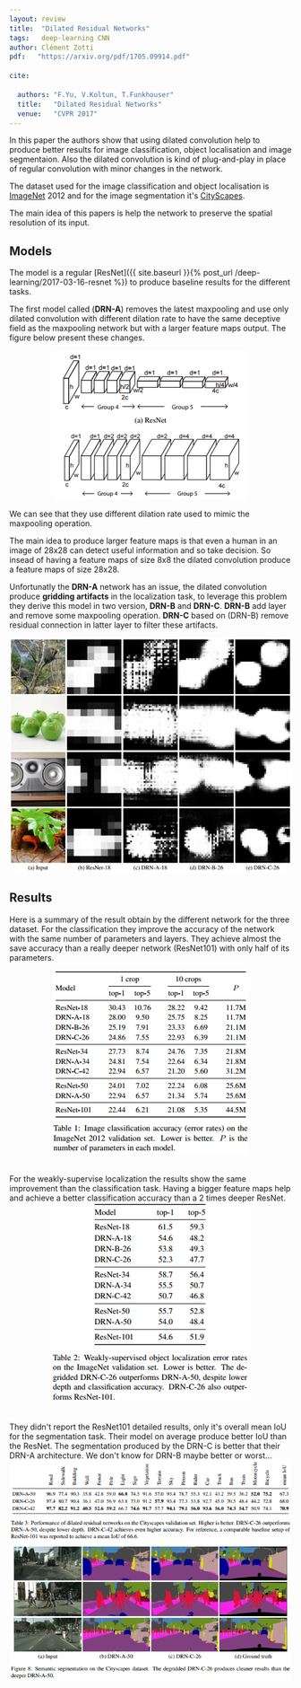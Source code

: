 ```yaml
---
layout: review
title:  "Dilated Residual Networks"
tags:   deep-learning CNN
author: Clément Zotti
pdf:   "https://arxiv.org/pdf/1705.09914.pdf"

cite:

  authors: "F.Yu, V.Koltun, T.Funkhouser"
  title:   "Dilated Residual Networks"
  venue:   "CVPR 2017"
---
```


In this paper the authors show that using dilated convolution help to produce better results for image classification,
object localisation and image segmentaion. Also the dilated convolution is kind of plug-and-play in place of regular
convolution with minor changes in the network.

The dataset used for the image classification and object localisation is [ImageNet](http://www.image-net.org/) 2012 and
for the image segmentation it's [CityScapes](https://www.cityscapes-dataset.com/).

The main idea of this papers is help the network to preserve the spatial resolution of its input.

## Models

The model is a regular [ResNet]({{ site.baseurl }}{% post_url /deep-learning/2017-03-16-resnet %})
to produce baseline results for the different tasks.

The first model called (**DRN-A**) removes the latest maxpooling and use only dilated convolution with different
dilation rate to have the same deceptive field as the maxpooling network but with a larger feature maps output.
The figure below present these changes.

<div align="middle">
<img src="/deep-learning/images/drn/drn_changes.png"/>
</div>

We can see that they use different dilation rate used to mimic the maxpooling operation.

The main idea to produce larger feature maps is that even a human in an image of 28x28 can detect useful information and so take decision.
So insead of having a feature maps of size 8x8 the dilated convolution produce a feature maps of size 28x28.

Unfortunatly the **DRN-A** network has an issue, the dilated convolution produce **gridding artifacts** in the localization task, to leverage
this problem they derive this model in two version, **DRN-B** and **DRN-C**.
**DRN-B** add layer and remove some maxpooling operation.
**DRN-C** based on (DRN-B) remove residual connection in latter layer to filter these artifacts.

<div align="middle">
<img src="/deep-learning/images/drn/drn_networks.png"/>
</div>

## Results

Here is a summary of the result obtain by the different network for the three dataset.
For the classification they improve the accuracy of the network with the same number of parameters and layers.
They achieve almost the save accuracy than a really deeper network (ResNet101) with only half of its parameters.
<div align="middle">
<img src="/deep-learning/images/drn/classification.png"/>
</div>
<br/><br/>
For the weakly-supervise localization the results show the same improvement than the classification task.
Having a bigger feature maps help and achieve a better classification accuracy than a 2 times deeper ResNet.
<div align="middle">
<img src="/deep-learning/images/drn/localization.png"/>
</div>
<br/><br/>
They didn't report the ResNet101 detailed results, only it's overall mean IoU for the segmentation task.
Their model on average produce better IoU than the ResNet.
The segmentation produced by the DRN-C is better that their DRN-A architecture. We don't know for DRN-B maybe better or worst...

<div align="middle">
<img src="/deep-learning/images/drn/segmentation.png"/>
</div>
